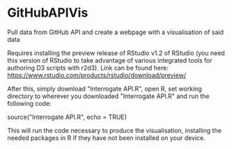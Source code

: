 # GitHubAPIVis
Pull data from GitHub API and create a webpage with a visualisation of said data

Requires installing the preview release of RStudio v1.2 of RStudio (you need this version of RStudio to take advantage of various integrated tools for authoring D3 scripts with r2d3). Link can be found here: https://www.rstudio.com/products/rstudio/download/preview/

After this, simply download "Interrogate API.R", open R, set working directory to wherever you downloaded "Interrogate API.R" and run the following code:

source("Interrogate API.R", echo = TRUE)

This will run the code necessary to produce the visualisation, installing the needed packages in R if they have not been installed on your device.
